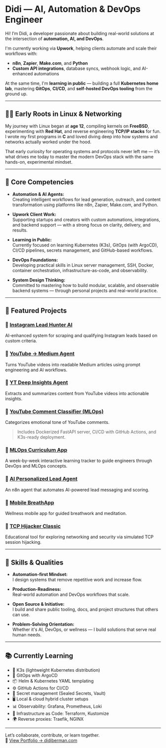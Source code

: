 # Didi — AI, Automation & DevOps Engineer

Hi! I’m Didi, a developer passionate about building real-world solutions at the intersection of **automation, AI, and DevOps**.

I'm currently working via **Upwork**, helping clients automate and scale their workflows with:

- **n8n**, **Zapier**, **Make.com**, and **Python**  
- **Custom API integrations**, database syncs, webhook logic, and AI-enhanced automations

At the same time, I'm **learning in public** — building a full **Kubernetes home lab**, mastering **GitOps**, **CI/CD**, and **self-hosted DevOps tooling** from the ground up.

---

## 🧑‍💻 Early Roots in Linux & Networking

My journey with Linux began at **age 12**, compiling kernels on **FreeBSD**, experimenting with **Red Hat**, and reverse engineering **TCP/IP stacks** for fun. I wrote my first programs in **C** and loved diving deep into how systems and networks actually worked under the hood.

That early curiosity for operating systems and protocols never left me — it’s what drives me today to master the modern DevOps stack with the same hands-on, experimental mindset.

---

## 🌟 Core Competencies

- **Automation & AI Agents:**  
  Creating intelligent workflows for lead generation, outreach, and content transformation using platforms like n8n, Zapier, Make.com, and Python.

- **Upwork Client Work:**  
  Supporting startups and creators with custom automations, integrations, and backend support — with a strong focus on clarity, delivery, and results.

- **Learning in Public:**  
  Currently focused on learning Kubernetes (K3s), GitOps (with ArgoCD), CI/CD pipelines, secrets management, and GitHub-based workflows.

- **DevOps Foundations:**  
  Developing practical skills in Linux server management, SSH, Docker, container orchestration, infrastructure-as-code, and observability.

- **System Design Thinking:**  
  Committed to mastering how to build modular, scalable, and observable backend systems — through personal projects and real-world practice.

---

## 🚀 Featured Projects

### 🔹 [Instagram Lead Hunter AI](https://github.com/didiberman/insta-lead-hunter-ai)  
AI-enhanced system for scraping and qualifying Instagram leads based on custom criteria.

### 🔹 [YouTube → Medium Agent](https://github.com/didiberman/youtube-medium-article-agent)  
Turns YouTube videos into readable Medium articles using prompt engineering and AI workflows.

### 🔹 [YT Deep Insights Agent](https://github.com/didiberman/yt-deep-insights-agent)  
Extracts and summarizes content from YouTube videos into actionable insights.

### 🔹 [YouTube Comment Classifier (MLOps)](https://github.com/didiberman/youtube-comment-classifier-mlops)  
Categorizes emotional tone of YouTube comments.  
> Includes Dockerized FastAPI server, CI/CD with GitHub Actions, and K3s-ready deployment.

### 🔹 [MLOps Curriculum App](https://github.com/didiberman/mlops-curriculum-app)  
A week-by-week interactive learning tracker to guide engineers through DevOps and MLOps concepts.

### 🔹 [AI Personalized Lead Agent](https://github.com/didiberman/ai-personalized-lead-agent)  
An n8n agent that automates AI-powered lead messaging and scoring.

### 🔹 [Mobile BreathApp](https://github.com/didiberman/mobile-breathapp)  
Wellness mobile app for guided breathwork and meditation.

### 🔹 [TCP Hijacker Classic](https://github.com/didiberman/tcp-hijacker-classic)  
Educational tool for exploring networking and security via simulated TCP session hijacking.

---

## 🎯 Skills & Qualities

- **Automation-first Mindset:**  
  I design systems that remove repetitive work and increase flow.

- **Production-Readiness:**  
  Real-world automation and DevOps workflows that scale.

- **Open Source & Initiative:**  
  I build and share public tooling, docs, and project structures that others can use.

- **Problem-Solving Orientation:**  
  Whether it's AI, DevOps, or wellness — I build solutions that serve real human needs.

---

## 📚 Currently Learning

- 🔧 K3s (lightweight Kubernetes distribution)
- 🔁 GitOps with ArgoCD
- 📦 Helm & Kubernetes YAML templating
- ⚙️ GitHub Actions for CI/CD
- 🔐 Secret management (Sealed Secrets, Vault)
- 🖥️ Local & cloud hybrid cluster setups
- 📊 Observability: Grafana, Prometheus, Loki
- 🧱 Infrastructure as Code: Terraform, Kustomize
- 🌍 Reverse proxies: Traefik, NGINX

---

Let’s collaborate, contribute, or learn together.  
🔗 [View Portfolio → didiberman.com](https://didiberman.com)
